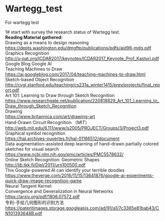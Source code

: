 # Wartegg_test
For wartegg test

1# start with survey the research status of  Wartegg test.  
**Reading Material gathered:**  
Drawing as a means to design reasoning  
https://depts.washington.edu/dmgftp/publications/pdfs/aid96-mdg.pdf  
Graphics Recognition  
http://u-pat.org/ICDAR2017/keynotes/ICDAR2017_Keynote_Prof_Kasturi.pdf  
 Google Blog Google AI  
Teaching Machines to Draw  
https://ai.googleblog.com/2017/04/teaching-machines-to-draw.html  
Sketch-based Object Recognition  
http://cvgl.stanford.edu/teaching/cs231a_winter1415/prev/projects/final_report.pdf  
Art 101: Learning to Draw through Sketch Recognition  
https://www.researchgate.net/publication/220818829_Art_101_Learning_to_Draw_through_Sketch_Recognition  
Drawing  
https://www.britannica.com/art/drawing-art  
Hand-Drawn Circuit Recognition （MIT）  
http://web.mit.edu/6.111/www/s2005/PROJECT/Groups/3/Project3.pdf  
Graphical symbol recognition  
https://hal.archives-ouvertes.fr/hal-01166512/document  
Data augmentation-assisted deep learning of hand-drawn partially colored sketches for visual search  
https://www.ncbi.nlm.nih.gov/pmc/articles/PMC5578632/  
Online Sketch Recognition: Geometric Shapes  
http://lib.tkk.fi/Dipl/2011/urn100500.pdf  
This Google-powered AI can identify your terrible doodles  
https://www.theverge.com/2016/11/15/13641876/google-ai-experiments-quick-draw-image-recognition-game  
Neural Tangent Kernel:  
Convergence and Generalization in Neural Networks  
https://arxiv.org/pdf/1806.07572.pdf  
专利-手绘几何图形的识别方法  
https://patentimages.storage.googleapis.com/ad/91/a1/7c3365e81bab43/CN101393648B.pdf  
